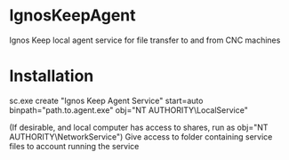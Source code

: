 # IgnosKeepAgent
Ignos Keep local agent service for file transfer to and from CNC machines

# Installation
sc.exe create "Ignos Keep Agent Service" start=auto binpath="path.to.agent.exe" obj="NT AUTHORITY\LocalService"

(If desirable, and local computer has access to shares, run as obj="NT AUTHORITY\NetworkService")
Give access to folder containing service files to account running the service
